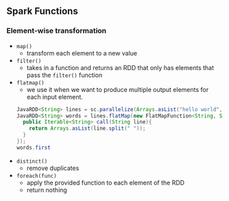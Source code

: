 ## Spark Functions

### Element-wise transformation
- `map()`
  - transform each element to a new value
- `filter()`
  - takes in a function and returns an RDD that only has elements that pass the `filter()` function
- `flatmap()`
  - we use it when we want to produce multiple output elements for each input element.
  ```java
  JavaRDD<String> lines = sc.parallelize(Arrays.asList("hello world", "hi"));
  JavaRDD<String> words = lines.flatMap(new FlatMapFunction<String, String>(){
    public Iterable<String> call(String line){
      return Arrays.asList(line.split(" "));
    }
  });
  words.first
  ```
- `distinct()`
  - remove duplicates
- `foreach(func)`
  - apply the provided function to  each element of the RDD
  - return nothing
